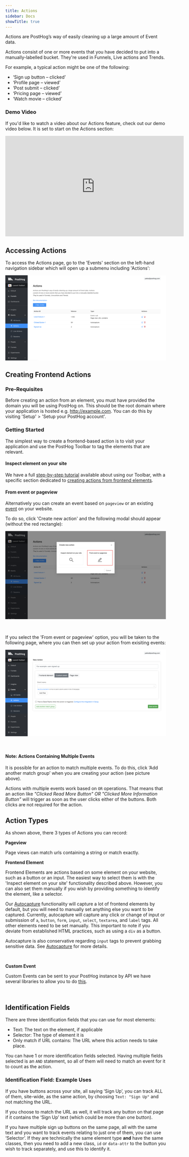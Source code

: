 ```yaml
---
title: Actions
sidebar: Docs
showTitle: true
---
```


Actions are PostHog’s way of easily cleaning up a large amount of Event data.

Actions consist of one or more events that you have decided to put into a manually-labelled bucket. They're used in Funnels, Live actions and Trends.

For example, a typical action might be one of the following:

* ‘Sign up button – clicked’
* ‘Profile page – viewed’
* ‘Post submit – clicked’
* ‘Pricing page – viewed’
* ‘Watch movie – clicked’

### Demo Video

If you'd like to watch a video about our Actions feature, check out our demo video below. It is set to start on the Actions section:

<iframe width="560" height="315" src="https://www.youtube.com/embed/aUILrrrlu50?start=40" frameborder="0" allow="accelerometer; autoplay; clipboard-write; encrypted-media; gyroscope; picture-in-picture" allowfullscreen></iframe>

## Accessing Actions

To access the Actions page, go to the 'Events' section on the left-hand navigation sidebar which will open up a submenu including 'Actions':

![Accessing Actions](../../images/features/actions/actions-page.png)
<br>

## Creating Frontend Actions

### Pre-Requisites

Before creating an action from an element, you must have provided the domain you will be using PostHog on. This should be the root domain where your application is hosted e.g. http://example.com. You can do this by visiting 'Setup' > 'Setup your PostHog account'.
<br>

### Getting Started

The simplest way to create a frontend-based action is to visit your application and use the PostHog Toolbar to tag the elements that are relevant.

#### Inspect element on your site

We have a full [step-by-step tutorial](/docs/tutorials/toolbar) available about using our Toolbar, with a specific section dedicated to [creating actions from frontend elements](/docs/tutorials/toolbar#creating-actions).

#### From event or pageview

Alternatively you can create an event based on `pageview` or an existing [event](/docs/features/events) on your website.

To do so, click 'Create new action' and the following modal should appear (without the red rectangle):

![Action modal image](../../images/features/actions/action-modal.png)

<br />

If you select the 'From event or pageview' option, you will be taken to the following page, where you can then set up your action from exisiting events:

![Action from event image](../../images/features/actions/action-from-event.png)

<br />

 
#### Note: Actions Containing Multiple Events 

It is possible for an action to match multiple events. To do this, click ‘Add another match group’ when you are creating your action (see picture above).

Actions with multiple events work based on `OR` operations. That means that an action like _"Clicked Read More Button" OR "Clicked More Information Button"_ will trigger as soon as the user clicks either of the buttons. Both clicks are not required for the action.

## Action Types

As shown above, there 3 types of Actions you can record:

**Pageview**

Page views can match urls containing a string or match exactly.


**Frontend Element**

Frontend Elements are actions based on some element on your website, such as a button or an input. The easiest way to select them is with the 'Inspect element on your site' functionality described above. However, you can also set them manually if you wish by providing something to identify the element, like a selector.

Our [Autocapture](/docs/features/integrations/js-integration#autocapture) functionality will capture a lot of frontend elements by default, but you will need to manually set anything else you want to be captured. Currently, autocapture will capture any click or change of input or submission of `a`, `button`, `form`, `input`, `select`, `textarea`, and `label` tags. All other elements need to be set manually. This important to note if you deviate from established HTML practices, such as using a `div` as a button.

Autocapture is also conservative regarding `input` tags to prevent grabbing sensitive data. See [Autocapture](/docs/features/integrations/js-integration#autocapture) for more details.

<br>

**Custom Event**

Custom Events can be sent to your PostHog instance by API we have several libraries to allow you to do [this](/Integrations).
<br>

<br> 

## Identification Fields

There are three identification fields that you can use for most elements:

* Text: The text on the element, if applicable
* Selector: The type of element it is
* Only match if URL contains: The URL where this action needs to take place. 
 
You can have 1 or more identification fields selected. Having multiple fields selected is an `AND` statement, so all of them will need to match an event for it to count as the action.

### Identification Field: Example Uses

If you have buttons across your site, all saying ‘Sign Up’, you can track ALL of them, site-wide, as the same action, by choosing `Text: "Sign Up"` and not matching the URL.

If you choose to match the URL as well, it will track any button on that page if it contains the ‘Sign Up’ text (which could be more than one button).

If you have multiple sign up buttons on the same page, all with the same text and you want to track events relating to just one of them, you can use ‘Selector’. If they are technically the same element type **and** have the same classes, then you need to add a new class, `id` or `data-attr` to the button you wish to track separately, and use this to identify it.


